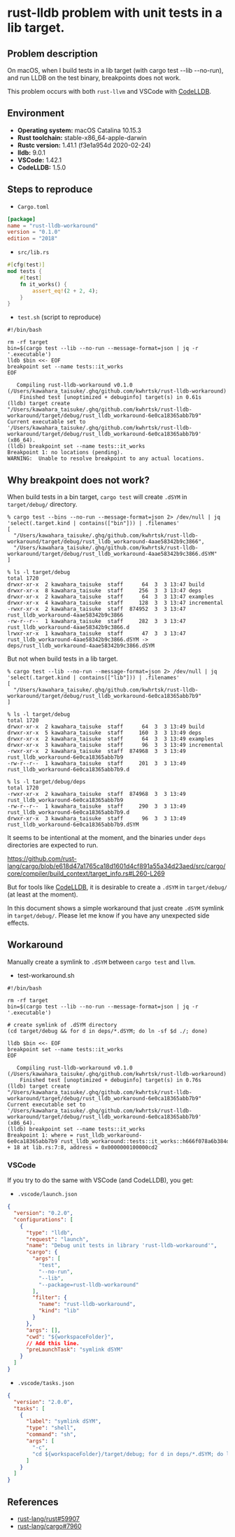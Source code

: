 rust-lldb problem with unit tests in a lib target.
==================================================

## Problem description

On macOS, when I build tests in a lib target (with cargo test --lib --no-run),
and run LLDB on the test binary, breakpoints does not work.

This problem occurs with both `rust-llvm` and VSCode with [CodeLLDB][1].

## Environment

* **Operating system:** macOS Catalina 10.15.3
* **Rust toolchain:** stable-x86_64-apple-darwin
* **Rustc version:** 1.41.1 (f3e1a954d 2020-02-24)
* **lldb:** 9.0.1
* **VSCode:** 1.42.1
* **CodeLLDB:** 1.5.0

## Steps to reproduce

* `Cargo.toml`

```toml
[package]
name = "rust-lldb-workaround"
version = "0.1.0"
edition = "2018"
```

* `src/lib.rs`

```rust
#[cfg(test)]
mod tests {
    #[test]
    fn it_works() {
        assert_eq!(2 + 2, 4);
    }
}
```

* `test.sh` (script to reproduce)

```
#!/bin/bash

rm -rf target
bin=$(cargo test --lib --no-run --message-format=json | jq -r '.executable')
lldb $bin <<- EOF
breakpoint set --name tests::it_works
EOF
```

```
   Compiling rust-lldb-workaround v0.1.0 (/Users/kawahara_taisuke/.ghq/github.com/kwhrtsk/rust-lldb-workaround)
    Finished test [unoptimized + debuginfo] target(s) in 0.61s
(lldb) target create "/Users/kawahara_taisuke/.ghq/github.com/kwhrtsk/rust-lldb-workaround/target/debug/rust_lldb_workaround-6e0ca18365abb7b9"
Current executable set to '/Users/kawahara_taisuke/.ghq/github.com/kwhrtsk/rust-lldb-workaround/target/debug/rust_lldb_workaround-6e0ca18365abb7b9' (x86_64).
(lldb) breakpoint set --name tests::it_works
Breakpoint 1: no locations (pending).
WARNING:  Unable to resolve breakpoint to any actual locations.
```

## Why breakpoint does not work?

When build tests in a bin target, `cargo test` will create `.dSYM` in `target/debug/` directory.

```
% cargo test --bins --no-run --message-format=json 2> /dev/null | jq 'select(.target.kind | contains(["bin"])) | .filenames'
[
  "/Users/kawahara_taisuke/.ghq/github.com/kwhrtsk/rust-lldb-workaround/target/debug/rust_lldb_workaround-4aae58342b9c3866",
  "/Users/kawahara_taisuke/.ghq/github.com/kwhrtsk/rust-lldb-workaround/target/debug/rust_lldb_workaround-4aae58342b9c3866.dSYM"
]

% ls -l target/debug
total 1720
drwxr-xr-x  2 kawahara_taisuke  staff      64  3  3 13:47 build
drwxr-xr-x  8 kawahara_taisuke  staff     256  3  3 13:47 deps
drwxr-xr-x  2 kawahara_taisuke  staff      64  3  3 13:47 examples
drwxr-xr-x  4 kawahara_taisuke  staff     128  3  3 13:47 incremental
-rwxr-xr-x  2 kawahara_taisuke  staff  874952  3  3 13:47 rust_lldb_workaround-4aae58342b9c3866
-rw-r--r--  1 kawahara_taisuke  staff     282  3  3 13:47 rust_lldb_workaround-4aae58342b9c3866.d
lrwxr-xr-x  1 kawahara_taisuke  staff      47  3  3 13:47 rust_lldb_workaround-4aae58342b9c3866.dSYM -> deps/rust_lldb_workaround-4aae58342b9c3866.dSYM
```

But not when build tests in a lib target.

```
% cargo test --lib --no-run --message-format=json 2> /dev/null | jq 'select(.target.kind | contains(["lib"])) | .filenames'
[
  "/Users/kawahara_taisuke/.ghq/github.com/kwhrtsk/rust-lldb-workaround/target/debug/rust_lldb_workaround-6e0ca18365abb7b9"
]

% ls -l target/debug
total 1720
drwxr-xr-x  2 kawahara_taisuke  staff      64  3  3 13:49 build
drwxr-xr-x  5 kawahara_taisuke  staff     160  3  3 13:49 deps
drwxr-xr-x  2 kawahara_taisuke  staff      64  3  3 13:49 examples
drwxr-xr-x  3 kawahara_taisuke  staff      96  3  3 13:49 incremental
-rwxr-xr-x  2 kawahara_taisuke  staff  874968  3  3 13:49 rust_lldb_workaround-6e0ca18365abb7b9
-rw-r--r--  1 kawahara_taisuke  staff     201  3  3 13:49 rust_lldb_workaround-6e0ca18365abb7b9.d

% ls -l target/debug/deps
total 1720
-rwxr-xr-x  2 kawahara_taisuke  staff  874968  3  3 13:49 rust_lldb_workaround-6e0ca18365abb7b9
-rw-r--r--  1 kawahara_taisuke  staff     290  3  3 13:49 rust_lldb_workaround-6e0ca18365abb7b9.d
drwxr-xr-x  3 kawahara_taisuke  staff      96  3  3 13:49 rust_lldb_workaround-6e0ca18365abb7b9.dSYM
```

It seems to be intentional at the moment, and the binaries under `deps` directories are expected to run.

https://github.com/rust-lang/cargo/blob/e618d47a1765ca18d1601d4cf891a55a34d23aed/src/cargo/core/compiler/build_context/target_info.rs#L260-L269

But for tools like [CodeLLDB][1], it is desirable to create a `.dSYM` in `target/debug/` (at least at the moment).

In this document shows a simple workaround that just create `.dSYM` symlink in `target/debug/`.
Please let me know if you have any unexpected side effects.

## Workaround

Manually create a symlink to `.dSYM` between `cargo test` and `llvm`.

* test-workaround.sh

```
#!/bin/bash

rm -rf target
bin=$(cargo test --lib --no-run --message-format=json | jq -r '.executable')

# create symlink of .dSYM directory
(cd target/debug && for d in deps/*.dSYM; do ln -sf $d ./; done)

lldb $bin <<- EOF
breakpoint set --name tests::it_works
EOF
```

```
   Compiling rust-lldb-workaround v0.1.0 (/Users/kawahara_taisuke/.ghq/github.com/kwhrtsk/rust-lldb-workaround)
    Finished test [unoptimized + debuginfo] target(s) in 0.76s
(lldb) target create "/Users/kawahara_taisuke/.ghq/github.com/kwhrtsk/rust-lldb-workaround/target/debug/rust_lldb_workaround-6e0ca18365abb7b9"
Current executable set to '/Users/kawahara_taisuke/.ghq/github.com/kwhrtsk/rust-lldb-workaround/target/debug/rust_lldb_workaround-6e0ca18365abb7b9' (x86_64).
(lldb) breakpoint set --name tests::it_works
Breakpoint 1: where = rust_lldb_workaround-6e0ca18365abb7b9`rust_lldb_workaround::tests::it_works::h666f078a6b384dfd + 18 at lib.rs:7:8, address = 0x0000000100000cd2
```

### VSCode

If you try to do the same with VSCode (and CodeLLDB), you get:

* `.vscode/launch.json`

```json
{
  "version": "0.2.0",
  "configurations": [
    {
      "type": "lldb",
      "request": "launch",
      "name": "Debug unit tests in library 'rust-lldb-workaround'",
      "cargo": {
        "args": [
          "test",
          "--no-run",
          "--lib",
          "--package=rust-lldb-workaround"
        ],
        "filter": {
          "name": "rust-lldb-workaround",
          "kind": "lib"
        }
      },
      "args": [],
      "cwd": "${workspaceFolder}",
      // Add this line.
      "preLaunchTask": "symlink dSYM"
    }
  ]
}
```

* `.vscode/tasks.json`

```json
{
  "version": "2.0.0",
  "tasks": [
    {
      "label": "symlink dSYM",
      "type": "shell",
      "command": "sh",
      "args": [
        "-c",
        "cd ${workspaceFolder}/target/debug; for d in deps/*.dSYM; do ln -fs $d ./; done"
      ]
    }
  ]
}
```

## References

* [rust-lang/rust#59907](https://github.com/rust-lang/rust/issues/59907)
* [rust-lang/cargo#7960](https://github.com/rust-lang/cargo/issues/7960)

[1]: https://github.com/vadimcn/vscode-lldb

